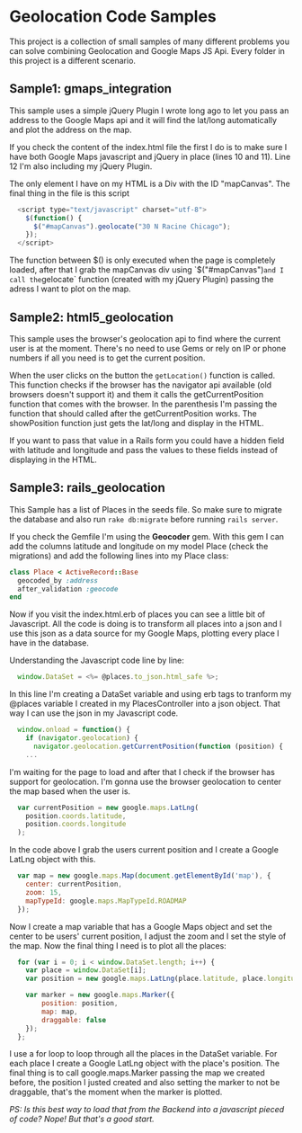 # Geolocation Code Samples

This project is a collection of small samples of many different problems you can solve combining Geolocation and Google Maps JS Api. Every folder in this project is a different scenario.

## Sample1: gmaps_integration

This sample uses a simple jQuery Plugin I wrote long ago to let you pass an address to the Google Maps api and it will find the lat/long automatically and plot the address on the map.

If you check the content of the index.html file the first I do is to make sure I have both Google Maps javascript and jQuery in place (lines 10 and 11). Line 12 I'm also including my jQuery Plugin.

The only element I have on my HTML is a Div with the ID "mapCanvas". The final thing in the file is this script

```javascript
  <script type="text/javascript" charset="utf-8">
    $(function() {
      $("#mapCanvas").geolocate("30 N Racine Chicago");
    });
  </script>
```

The function between $() is only executed when the page is completely loaded, after that I grab the mapCanvas div using `$("#mapCanvas")` and I call the `gelocate` function (created with my jQuery Plugin) passing the adress I want to plot on the map.

## Sample2: html5_geolocation

This sample uses the browser's geolocation api to find where the current user is at the moment. There's no need to use Gems or rely on IP or phone numbers if all you need is to get the current position.

When the user clicks on the button the `getLocation()` function is called. This function checks if the browser has the navigator api available (old browsers doesn't support it) and them it calls the getCurrentPosition function that comes with the browser. In the parenthesis I'm passing the function that should called after the getCurrentPosition works. The showPosition function just gets the lat/long and display in the HTML.

If you want to pass that value in a Rails form you could have a hidden field with latitude and longitude and pass the values to these fields instead of displaying in the HTML.

## Sample3: rails_geolocation

This Sample has a list of Places in the seeds file. So make sure to migrate the database and also run `rake db:migrate` before running `rails server`.

If you check the Gemfile I'm using the **Geocoder** gem. With this gem I can add the columns latitude and longitude on my model Place (check the migrations) and add the following lines into my Place class:


```ruby
class Place < ActiveRecord::Base
  geocoded_by :address
  after_validation :geocode
end

```

Now if you visit the index.html.erb of places you can see a little bit of Javascript. All the code is doing is to transform all places into a json and I use this json as a data source for my Google Maps, plotting every place I have in the database.

Understanding the Javascript code line by line:

```javascript
  window.DataSet = <%= @places.to_json.html_safe %>;
```

In this line I'm creating a DataSet variable and using erb tags to tranform my @places variable I created in my PlacesController into a json object. That way I can use the json in my Javascript code.


```javascript
  window.onload = function() {
    if (navigator.geolocation) {
      navigator.geolocation.getCurrentPosition(function (position) {
    ...
```

I'm waiting for the page to load and after that I check if the browser has support for geolocation. I'm gonna use the browser geolocation to center the map based when the user is.


```javascript
  var currentPosition = new google.maps.LatLng(
    position.coords.latitude,
    position.coords.longitude
  );
```

In the code above I grab the users current position and I create a Google LatLng object with this.

```javascript
  var map = new google.maps.Map(document.getElementById('map'), {
    center: currentPosition,
    zoom: 15,
    mapTypeId: google.maps.MapTypeId.ROADMAP
  });
```

Now I create a map variable that has a Google Maps object and set the center to be users' current position, I adjust the zoom and I set the style of the map. Now the final thing I need is to plot all the places:

```javascript
  for (var i = 0; i < window.DataSet.length; i++) {
    var place = window.DataSet[i];
    var position = new google.maps.LatLng(place.latitude, place.longitude);

    var marker = new google.maps.Marker({
        position: position,
        map: map,
        draggable: false
    });
  };
```

I use a for loop to loop through all the places in the DataSet variable. For each place I create a Google LatLng object with the place's position. The final thing is to call google.maps.Marker passing the map we created before, the position I justed created and also setting the marker to not be draggable, that's the moment when the marker is plotted.

*PS: Is this best way to load that from the Backend into a javascript pieced of code? Nope! But that's a good start.*